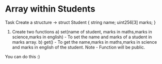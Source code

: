 # Array within Students

Task Create a structure -> struct Student { string name; uint256[3] marks; }

1. Create two functions a) set(name of student, marks in maths,marks in science,marks in english) - To set the name and marks of a student in marks array. b) get() - To get the name,marks in maths,marks in science and marks in english of the student. Note - Function will be public.

You can do this :)
